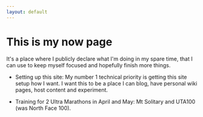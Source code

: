 ```yaml
---
layout: default
---
```


# This is my now page

It's a place where I publicly declare what I'm doing in my spare time, that I can use to keep myself focused and hopefully finish more things.

* Setting up this site: My number 1 technical priority is getting this site setup how I want. I want this to be a place I can blog, have personal wiki pages, host content and experiment.

* Training for 2 Ultra Marathons in April and May: Mt Solitary and UTA100 (was North Face 100).
